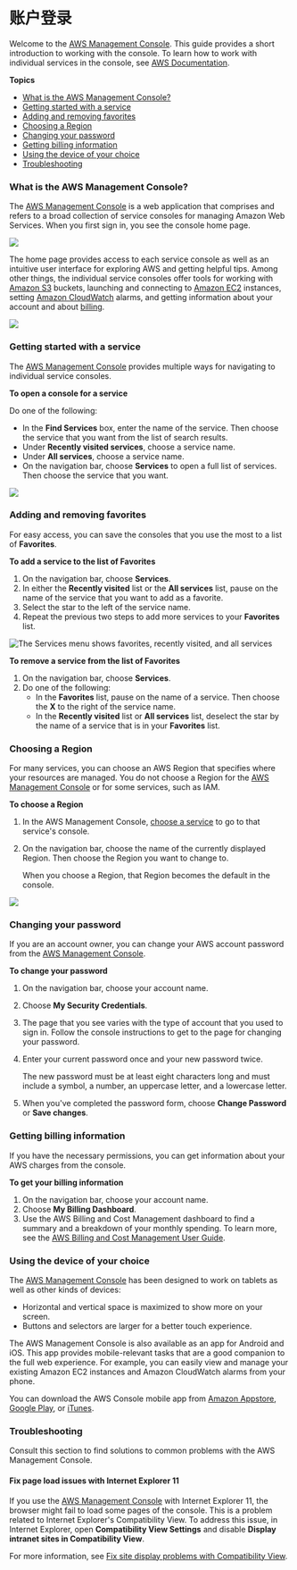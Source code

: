 # 账户登录



Welcome to the [AWS Management Console](https://console.aws.amazon.com/). This guide provides a short introduction to working with the console. To learn how to work with individual services in the console, see [AWS Documentation](https://aws.amazon.com//documentation/).

**Topics**

* [What is the AWS Management Console?](https://docs.aws.amazon.com/awsconsolehelpdocs/latest/gsg/getting-started.html#learn-whats-new)
* [Getting started with a service](https://docs.aws.amazon.com/awsconsolehelpdocs/latest/gsg/getting-started.html#start-service)
* [Adding and removing favorites](https://docs.aws.amazon.com/awsconsolehelpdocs/latest/gsg/getting-started.html#add-remove-shortcut)
* [Choosing a Region](https://docs.aws.amazon.com/awsconsolehelpdocs/latest/gsg/getting-started.html#select-region)
* [Changing your password](https://docs.aws.amazon.com/awsconsolehelpdocs/latest/gsg/getting-started.html#change-password)
* [Getting billing information](https://docs.aws.amazon.com/awsconsolehelpdocs/latest/gsg/getting-started.html#get-billinginfo)
* [Using the device of your choice](https://docs.aws.amazon.com/awsconsolehelpdocs/latest/gsg/getting-started.html#console-device)
* [Troubleshooting](https://docs.aws.amazon.com/awsconsolehelpdocs/latest/gsg/getting-started.html#troubleshooting)

### What is the AWS Management Console? <a id="learn-whats-new"></a>

The [AWS Management Console](https://console.aws.amazon.com/) is a web application that comprises and refers to a broad collection of service consoles for managing Amazon Web Services. When you first sign in, you see the console home page.

![](https://docs.aws.amazon.com/awsconsolehelpdocs/latest/gsg/images/console-home.png)

The home page provides access to each service console as well as an intuitive user interface for exploring AWS and getting helpful tips. Among other things, the individual service consoles offer tools for working with [Amazon S3](https://console.aws.amazon.com/s3/) buckets, launching and connecting to [Amazon EC2](https://console.aws.amazon.com/ec2/) instances, setting [Amazon CloudWatch](https://console.aws.amazon.com/cloudwatch/) alarms, and getting information about your account and about [billing](https://console.aws.amazon.com/billing/).

![](https://docs.aws.amazon.com/awsconsolehelpdocs/latest/gsg/images/console-parts-new.png)



### Getting started with a service <a id="start-service"></a>

The [AWS Management Console](https://console.aws.amazon.com/) provides multiple ways for navigating to individual service consoles.

**To open a console for a service**

Do one of the following:

* In the **Find Services** box, enter the name of the service. Then choose the service that you want from the list of search results.
* Under **Recently visited services**, choose a service name.
* Under **All services**, choose a service name.
* On the navigation bar, choose **Services** to open a full list of services. Then choose the service that you want.

![                                  ](https://docs.aws.amazon.com/awsconsolehelpdocs/latest/gsg/images/console-search.png)

### Adding and removing favorites <a id="add-remove-shortcut"></a>

For easy access, you can save the consoles that you use the most to a list of **Favorites**.

**To add a service to the list of Favorites**

1. On the navigation bar, choose **Services**.
2. In either the **Recently visited** list or the **All services** list, pause on the name of the service that you want to add as a favorite.
3. Select the star to the left of the service name.
4. Repeat the previous two steps to add more services to your **Favorites** list.

![                        The Services menu shows favorites, recently visited, and all                            services                    ](https://docs.aws.amazon.com/awsconsolehelpdocs/latest/gsg/images/console-favorite.png)

**To remove a service from the list of Favorites**

1. On the navigation bar, choose **Services**.
2. Do one of the following:
   * In the **Favorites** list, pause on the name of a service. Then choose the **X** to the right of the service name.
   * In the **Recently visited** list or **All services** list, deselect the star by the name of a service that is in your **Favorites** list.

### Choosing a Region <a id="select-region"></a>

For many services, you can choose an AWS Region that specifies where your resources are managed. You do not choose a Region for the [AWS Management Console](https://console.aws.amazon.com/) or for some services, such as IAM.

**To choose a Region**

1. In the AWS Management Console, [choose a service](https://docs.aws.amazon.com/awsconsolehelpdocs/latest/gsg/getting-started.html#start-service) to go to that service's console.
2. On the navigation bar, choose the name of the currently displayed Region. Then choose the Region you want to change to.

   When you choose a Region, that Region becomes the default in the console.

![                                       ](https://docs.aws.amazon.com/awsconsolehelpdocs/latest/gsg/images/console-region-selector.png)

### Changing your password <a id="change-password"></a>

If you are an account owner, you can change your AWS account password from the [AWS Management Console](https://console.aws.amazon.com/).

**To change your password**

1. On the navigation bar, choose your account name.
2. Choose **My Security Credentials**.
3. The page that you see varies with the type of account that you used to sign in. Follow the console instructions to get to the page for changing your password.
4. Enter your current password once and your new password twice.

   The new password must be at least eight characters long and must include a symbol, a number, an uppercase letter, and a lowercase letter.

5. When you've completed the password form, choose **Change Password** or **Save changes**.

### Getting billing information <a id="get-billinginfo"></a>

If you have the necessary permissions, you can get information about your AWS charges from the console.

**To get your billing information**

1. On the navigation bar, choose your account name.
2. Choose **My Billing Dashboard**.
3. Use the AWS Billing and Cost Management dashboard to find a summary and a breakdown of your monthly spending. To learn more, see the [AWS Billing and Cost Management User Guide](https://docs.aws.amazon.com/awsaccountbilling/latest/aboutv2/).

### Using the device of your choice <a id="console-device"></a>

The [AWS Management Console](https://console.aws.amazon.com/) has been designed to work on tablets as well as other kinds of devices:

* Horizontal and vertical space is maximized to show more on your screen.
* Buttons and selectors are larger for a better touch experience.

The AWS Management Console is also available as an app for Android and iOS. This app provides mobile-relevant tasks that are a good companion to the full web experience. For example, you can easily view and manage your existing Amazon EC2 instances and Amazon CloudWatch alarms from your phone.

You can download the AWS Console mobile app from [Amazon Appstore](http://www.amazon.com/AWS-Mobile-LLC-Console/dp/B00ATSN730), [Google Play](https://play.google.com/store/apps/details?id=com.amazon.aws.console.mobile), or [iTunes](https://itunes.apple.com/us/app/aws-console/id580990573?mt=8).

### Troubleshooting <a id="troubleshooting"></a>

Consult this section to find solutions to common problems with the AWS Management Console.

#### Fix page load issues with Internet Explorer 11 <a id="ie11"></a>

If you use the [AWS Management Console](https://console.aws.amazon.com/) with Internet Explorer 11, the browser might fail to load some pages of the console. This is a problem related to Internet Explorer's Compatibility View. To address this issue, in Internet Explorer, open **Compatibility View Settings** and disable **Display intranet sites in Compatibility View**.

For more information, see [Fix site display problems with Compatibility View](https://support.microsoft.com/en-us/help/17472/windows-internet-explorer-11-fix-site-display-problems-compatibility-v#ie=ie-11).

